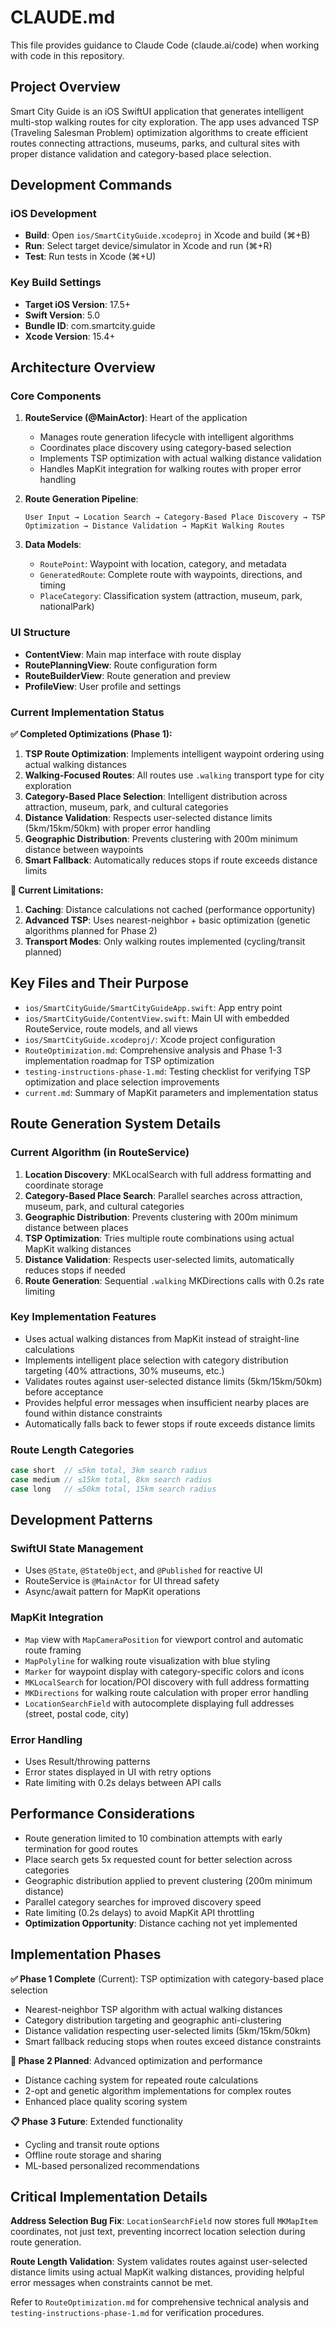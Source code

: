 # CLAUDE.md

This file provides guidance to Claude Code (claude.ai/code) when working with code in this repository.

## Project Overview

Smart City Guide is an iOS SwiftUI application that generates intelligent multi-stop walking routes for city exploration. The app uses advanced TSP (Traveling Salesman Problem) optimization algorithms to create efficient routes connecting attractions, museums, parks, and cultural sites with proper distance validation and category-based place selection.

## Development Commands

### iOS Development
- **Build**: Open `ios/SmartCityGuide.xcodeproj` in Xcode and build (⌘+B)
- **Run**: Select target device/simulator in Xcode and run (⌘+R)
- **Test**: Run tests in Xcode (⌘+U)

### Key Build Settings
- **Target iOS Version**: 17.5+
- **Swift Version**: 5.0
- **Bundle ID**: com.smartcity.guide
- **Xcode Version**: 15.4+

## Architecture Overview

### Core Components

1. **RouteService (@MainActor)**: Heart of the application
   - Manages route generation lifecycle with intelligent algorithms
   - Coordinates place discovery using category-based selection
   - Implements TSP optimization with actual walking distance validation
   - Handles MapKit integration for walking routes with proper error handling

2. **Route Generation Pipeline**:
   ```
   User Input → Location Search → Category-Based Place Discovery → TSP Optimization → Distance Validation → MapKit Walking Routes
   ```

3. **Data Models**:
   - `RoutePoint`: Waypoint with location, category, and metadata
   - `GeneratedRoute`: Complete route with waypoints, directions, and timing
   - `PlaceCategory`: Classification system (attraction, museum, park, nationalPark)

### UI Structure

- **ContentView**: Main map interface with route display
- **RoutePlanningView**: Route configuration form
- **RouteBuilderView**: Route generation and preview
- **ProfileView**: User profile and settings

### Current Implementation Status

**✅ Completed Optimizations (Phase 1):**
1. **TSP Route Optimization**: Implements intelligent waypoint ordering using actual walking distances
2. **Walking-Focused Routes**: All routes use `.walking` transport type for city exploration
3. **Category-Based Place Selection**: Intelligent distribution across attraction, museum, park, and cultural categories
4. **Distance Validation**: Respects user-selected distance limits (5km/15km/50km) with proper error handling
5. **Geographic Distribution**: Prevents clustering with 200m minimum distance between waypoints
6. **Smart Fallback**: Automatically reduces stops if route exceeds distance limits

**🔄 Current Limitations:**
1. **Caching**: Distance calculations not cached (performance opportunity)
2. **Advanced TSP**: Uses nearest-neighbor + basic optimization (genetic algorithms planned for Phase 2)
3. **Transport Modes**: Only walking routes implemented (cycling/transit planned)

## Key Files and Their Purpose

- `ios/SmartCityGuide/SmartCityGuideApp.swift`: App entry point
- `ios/SmartCityGuide/ContentView.swift`: Main UI with embedded RouteService, route models, and all views
- `ios/SmartCityGuide.xcodeproj/`: Xcode project configuration
- `RouteOptimization.md`: Comprehensive analysis and Phase 1-3 implementation roadmap for TSP optimization
- `testing-instructions-phase-1.md`: Testing checklist for verifying TSP optimization and place selection improvements
- `current.md`: Summary of MapKit parameters and implementation status

## Route Generation System Details

### Current Algorithm (in RouteService)
1. **Location Discovery**: MKLocalSearch with full address formatting and coordinate storage
2. **Category-Based Place Search**: Parallel searches across attraction, museum, park, and cultural categories
3. **Geographic Distribution**: Prevents clustering with 200m minimum distance between places
4. **TSP Optimization**: Tries multiple route combinations using actual MapKit walking distances
5. **Distance Validation**: Respects user-selected limits, automatically reduces stops if needed
6. **Route Generation**: Sequential `.walking` MKDirections calls with 0.2s rate limiting

### Key Implementation Features
- Uses actual walking distances from MapKit instead of straight-line calculations
- Implements intelligent place selection with category distribution targeting (40% attractions, 30% museums, etc.)
- Validates routes against user-selected distance limits (5km/15km/50km) before acceptance
- Provides helpful error messages when insufficient nearby places are found within distance constraints
- Automatically falls back to fewer stops if route exceeds distance limits

### Route Length Categories
```swift
case short  // ≤5km total, 3km search radius
case medium // ≤15km total, 8km search radius  
case long   // ≤50km total, 15km search radius
```

## Development Patterns

### SwiftUI State Management
- Uses `@State`, `@StateObject`, and `@Published` for reactive UI
- RouteService is `@MainActor` for UI thread safety
- Async/await pattern for MapKit operations

### MapKit Integration
- `Map` view with `MapCameraPosition` for viewport control and automatic route framing
- `MapPolyline` for walking route visualization with blue styling
- `Marker` for waypoint display with category-specific colors and icons
- `MKLocalSearch` for location/POI discovery with full address formatting
- `MKDirections` for walking route calculation with proper error handling
- `LocationSearchField` with autocomplete displaying full addresses (street, postal code, city)

### Error Handling
- Uses Result/throwing patterns
- Error states displayed in UI with retry options
- Rate limiting with 0.2s delays between API calls

## Performance Considerations

- Route generation limited to 10 combination attempts with early termination for good routes
- Place search gets 5x requested count for better selection across categories
- Geographic distribution applied to prevent clustering (200m minimum distance)
- Parallel category searches for improved discovery speed
- Rate limiting (0.2s delays) to avoid MapKit API throttling
- **Optimization Opportunity**: Distance caching not yet implemented

## Implementation Phases

**✅ Phase 1 Complete** (Current): TSP optimization with category-based place selection
- Nearest-neighbor TSP algorithm with actual walking distances
- Category distribution targeting and geographic anti-clustering
- Distance validation respecting user-selected limits (5km/15km/50km)
- Smart fallback reducing stops when routes exceed distance constraints

**🔄 Phase 2 Planned**: Advanced optimization and performance
- Distance caching system for repeated route calculations
- 2-opt and genetic algorithm implementations for complex routes
- Enhanced place quality scoring system

**📋 Phase 3 Future**: Extended functionality
- Cycling and transit route options
- Offline route storage and sharing
- ML-based personalized recommendations

## Critical Implementation Details

**Address Selection Bug Fix**: `LocationSearchField` now stores full `MKMapItem` coordinates, not just text, preventing incorrect location selection during route generation.

**Route Length Validation**: System validates routes against user-selected distance limits using actual MapKit walking distances, providing helpful error messages when constraints cannot be met.

Refer to `RouteOptimization.md` for comprehensive technical analysis and `testing-instructions-phase-1.md` for verification procedures.
